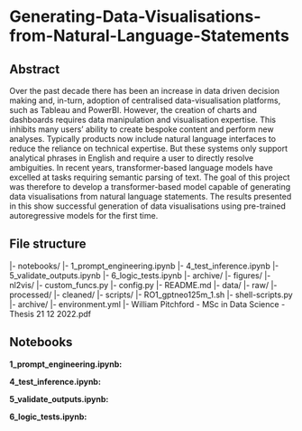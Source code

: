 # Generating-Data-Visualisations-from-Natural-Language-Statements

## **Abstract** 
Over the past decade there has been an increase in data driven decision making
and, in-turn, adoption of centralised data-visualisation platforms, such as Tableau and PowerBI.
However, the creation of charts and dashboards requires data manipulation and visualisation expertise.
This inhibits many users’ ability to create bespoke content and perform new analyses. Typically
products now include natural language interfaces to reduce the reliance on technical expertise. But
these systems only support analytical phrases in English and require a user to directly resolve
ambiguities. In recent years, transformer-based language models have excelled at tasks requiring
semantic parsing of text. The goal of this project was therefore to develop a transformer-based model
capable of generating data visualisations from natural language statements. The results presented in
this show successful generation of data visualisations using pre-trained autoregressive models for the first time.

## **File structure**
|- notebooks/
   |- 1_prompt_engineering.ipynb
   |- 4_test_inference.ipynb
   |- 5_validate_outputs.ipynb
   |- 6_logic_tests.ipynb
   |- archive/
   |- figures/
|- nl2vis/
   |- custom_funcs.py
   |- config.py
|- README.md
|- data/
   |- raw/
   |- processed/
   |- cleaned/
|- scripts/
   |- RO1_gptneo125m_1.sh
   |- shell-scripts.py
   |- archive/
|- environment.yml
|- William Pitchford - MSc in Data Science - Thesis 21 12 2022.pdf

## **Notebooks**

**1_prompt_engineering.ipynb:**

**4_test_inference.ipynb:**

**5_validate_outputs.ipynb:**

**6_logic_tests.ipynb:**